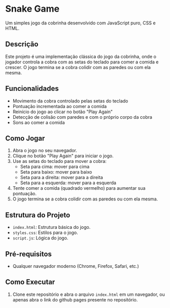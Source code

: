 # Snake Game

Um simples jogo da cobrinha desenvolvido com JavaScript puro, CSS e HTML.

## Descrição

Este projeto é uma implementação clássica do jogo da cobrinha, onde o jogador controla a cobra com as setas do teclado para comer a comida e crescer. O jogo termina se a cobra colidir com as paredes ou com ela mesma.

## Funcionalidades

- Movimento da cobra controlado pelas setas do teclado
- Pontuação incrementada ao comer a comida
- Reinício do jogo ao clicar no botão "Play Again"
- Detecção de colisão com paredes e com o próprio corpo da cobra
- Sons ao comer a comida

## Como Jogar

1. Abra o jogo no seu navegador.
2. Clique no botão "Play Again" para iniciar o jogo.
3. Use as setas do teclado para mover a cobra:
    - Seta para cima: mover para cima
    - Seta para baixo: mover para baixo
    - Seta para a direita: mover para a direita
    - Seta para a esquerda: mover para a esquerda
4. Tente comer a comida (quadrado vermelho) para aumentar sua pontuação.
5. O jogo termina se a cobra colidir com as paredes ou com ela mesma.

## Estrutura do Projeto

- `index.html`: Estrutura básica do jogo.
- `styles.css`: Estilos para o jogo.
- `script.js`: Lógica do jogo.

## Pré-requisitos

- Qualquer navegador moderno (Chrome, Firefox, Safari, etc.)

## Como Executar

1. Clone este repositório e abra o arquivo `index.html` em um navegador, ou apenas abra o link do github pages presente no repositório.


